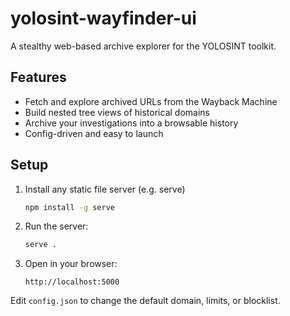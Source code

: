 # yolosint-wayfinder-ui

A stealthy web-based archive explorer for the YOLOSINT toolkit.

## Features
- Fetch and explore archived URLs from the Wayback Machine
- Build nested tree views of historical domains
- Archive your investigations into a browsable history
- Config-driven and easy to launch

## Setup
1. Install any static file server (e.g. serve)
   ```bash
   npm install -g serve
   ```

2. Run the server:
   ```bash
   serve .
   ```

3. Open in your browser:
   ```
   http://localhost:5000
   ```

Edit `config.json` to change the default domain, limits, or blocklist.
